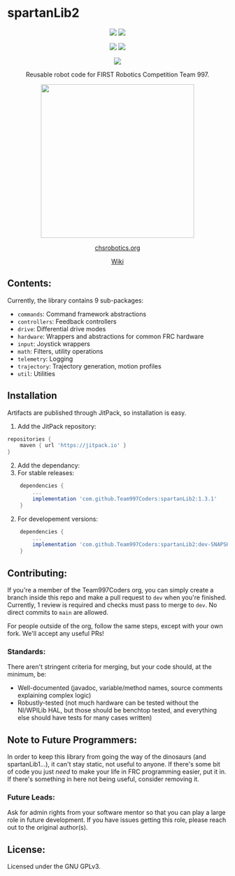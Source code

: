 # spartanLib2

<div align="center">
<a href="https://search.maven.org/artifact/org.chsrobotics.lib/spartanLib2"><img src="https://img.shields.io/maven-central/v/org.chsrobotics.lib/spartanLib2.svg?label=Maven Central"></a>
<a href="https://javadoc.io/doc/org.chsrobotics.lib/spartanLib2"><img src ="https://javadoc.io/badge2/org.chsrobotics.lib/spartanLib2/release_docs.svg?label=Release Documentation"></a>

<a href="https://github.com/Team997Coders/spartanLib2/actions/workflows/main.yml"><img src="https://github.com/Team997Coders/spartanLib2/actions/workflows/main.yml/badge.svg?branch=main"></a>
<a href="https://team997coders.github.io/spartanLib2"><img src="https://github.com/Team997Coders/spartanLib2/actions/workflows/docs.yml/badge.svg"></a>

<a href="https://www.gnu.org/licenses/gpl-3.0"><img src="https://img.shields.io/badge/License-GPLv3-blue.svg"></a>

Reusable robot code for FIRST Robotics Competition Team 997.

<img src="https://github.com/Team997Coders/spartanLib2/raw/main/logo.jpeg" width="350" height="350" />

<a href=https://www.chsrobotics.org>chsrobotics.org</a>

<p><p>
<a href=https://github.com/Team997Coders/spartanLib2/wiki> Wiki</a>

</div>

## Contents:
Currently, the library contains 9 sub-packages:

- `commands`: Command framework abstractions
- `controllers`: Feedback controllers
- `drive`: Differential drive modes
- `hardware`: Wrappers and abstractions for common FRC hardware
- `input`: Joystick wrappers
- `math`: Filters, utility operations
- `telemetry`: Logging
- `trajectory`: Trajectory generation, motion profiles
- `util`: Utilities

## Installation
Artifacts are published through JitPack, so installation is easy.
1) Add the JitPack repository:
```groovy
repositories {
	maven { url 'https://jitpack.io' }
}
```
2) Add the dependancy:
1) For stable releases:
```groovy
	dependencies {
		...
		implementation 'com.github.Team997Coders:spartanLib2:1.3.1'
	}
```
2) For developement versions:
```groovy
	dependencies {
		...
		implementation 'com.github.Team997Coders:spartanLib2:dev-SNAPSHOT'
	}
```

## Contributing:
If you're a member of the Team997Coders org, you can simply create a branch inside this repo and make a pull request to `dev` when you're finished. Currently, 1 review is required and checks must pass to merge to `dev`. No direct commits to `main` are allowed.

For people outside of the org, follow the same steps, except with your own fork. We'll accept any useful PRs!

### Standards:
There aren't stringent criteria for merging, but your code should, at the minimum, be:

- Well-documented (javadoc, variable/method names, source comments explaining complex logic)
- Robustly-tested (not much hardware can be tested without the NI/WPILib HAL, but those should be benchtop tested, and everything else should have tests for many cases written)

## Note to Future Programmers:
In order to keep this library from going the way of the dinosaurs (and spartanLib1...), it can't stay static, not useful to anyone. If there's some bit of code you just *need* to make your life in FRC programming easier, put it in. If there's something in here not being useful, consider removing it.

### Future Leads:
Ask for admin rights from your software mentor so that you can play a large role in future development. If you have issues getting this role, please reach out to the original author(s).

## License:
Licensed under the GNU GPLv3.
